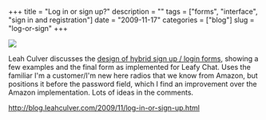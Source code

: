 +++
title = "Log in or sign up?"
description = ""
tags = ["forms", "interface", "sign in and registration"]
date = "2009-11-17"
categories = ["blog"]
slug = "log-or-sign"
+++



  <div class="notebook-screenshot"><a href="http://blog.leahculver.com/2009/11/log-in-or-sign-up.html"><img src="http://media.konigi.com/bluga/wt4b02ae93ccfe2_large.jpg"/></a></div><p>Leah Culver discusses the <a href="http://blog.leahculver.com/2009/11/log-in-or-sign-up.html">design of hybrid sign up / login forms</a>, showing a few examples and the final form as implemented for Leafy Chat. Uses the familiar I'm a customer/I'm new here radios that we know from Amazon, but positions it before the password field, which I find an improvement over the Amazon implementation. Lots of ideas in the comments.</p>

    
  <a href="http://blog.leahculver.com/2009/11/log-in-or-sign-up.html">http://blog.leahculver.com/2009/11/log-in-or-sign-up.html</a>
